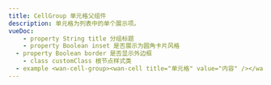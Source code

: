```yaml
---
title: CellGroup 单元格父组件
description: 单元格为列表中的单个展示项。
vueDoc:
	- property String title 分组标题
	- property Boolean inset 是否展示为圆角卡片风格
  - property Boolean border 是否显示外边框
	- class customClass 根节点样式类
  - example <wan-cell-group><wan-cell title="单元格" value="内容" /></wan-cell-group>
---
```

